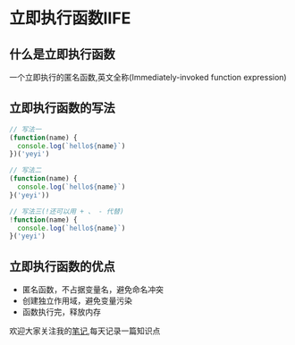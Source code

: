 # 立即执行函数IIFE

## 什么是立即执行函数

一个立即执行的匿名函数,英文全称(Immediately-invoked function expression)

## 立即执行函数的写法
``` javascript
// 写法一
(function(name) {
  console.log(`hello${name}`)
})('yeyi')

// 写法二
(function(name) {
  console.log(`hello${name}`)
}('yeyi'))

// 写法三(!还可以用 + 、 - 代替)
!function(name) {
  console.log(`hello${name}`)
}('yeyi')
```

## 立即执行函数的优点

* 匿名函数，不占据变量名，避免命名冲突
* 创建独立作用域，避免变量污染
* 函数执行完，释放内存

欢迎大家关注我的[笔记](https://github.com/yeyi361936738/notebook),每天记录一篇知识点